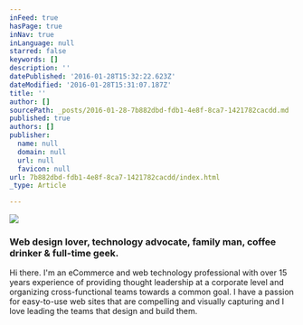 ```yaml
---
inFeed: true
hasPage: true
inNav: true
inLanguage: null
starred: false
keywords: []
description: ''
datePublished: '2016-01-28T15:32:22.623Z'
dateModified: '2016-01-28T15:31:07.187Z'
title: ''
author: []
sourcePath: _posts/2016-01-28-7b882dbd-fdb1-4e8f-8ca7-1421782cacdd.md
published: true
authors: []
publisher:
  name: null
  domain: null
  url: null
  favicon: null
url: 7b882dbd-fdb1-4e8f-8ca7-1421782cacdd/index.html
_type: Article

---
```

![](https://the-grid-user-content.s3-us-west-2.amazonaws.com/9ea53528-596e-4606-8f76-c5169fefc4b1.jpg)

### Web design lover, technology advocate, family man, coffee drinker & full-time geek.

Hi there. I'm an eCommerce and web technology professional with over 15 years experience of providing thought leadership at a corporate level and organizing cross-functional teams towards a common goal. I have a passion for easy-to-use web sites that are compelling and visually capturing and I love leading the teams that design and build them.